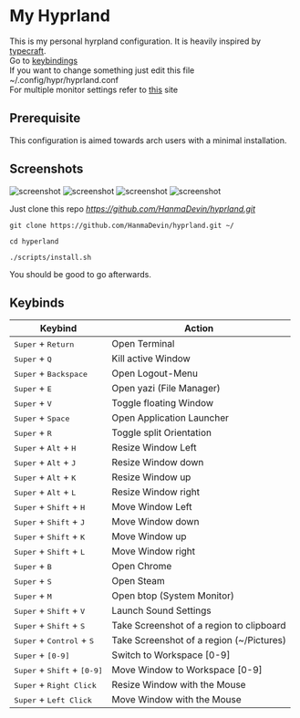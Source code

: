 # My Hyprland

This is my personal hyrpland configuration. It is heavily inspired by [typecraft](https://www.youtube.com/@typecraft_dev). <br>
Go to [keybindings](#keybinds)<br>
If you want to change something just edit this file ~/.config/hypr/hyprland.conf <br> 
For multiple monitor settings refer to [this](https://wiki.hyprland.org/Configuring/Monitors/) site

## Prerequisite

This configuration is aimed towards arch users with a minimal installation.

## Screenshots

![screenshot](https://github.com/HanmaDevin/hyprland/blob/master/img/2025-02-20-204941_hyprshot.png)
![screenshot](img/2025-02-20-184042_hyprshot.png)
![screenshot](img/2025-02-27-184024_hyprshot.png)
![screenshot](img/2025-02-27-184002_hyprshot.png)

Just clone this repo _https://github.com/HanmaDevin/hyprland.git_


```git clone https://github.com/HanmaDevin/hyprland.git ~/```


```cd hyperland```


```./scripts/install.sh```

You should be good to go afterwards.

## Keybinds

Keybind | Action
--- | --- 
<kbd>Super</kbd> + <kbd>Return</kbd> | Open Terminal
<kbd>Super</kbd> + <kbd>Q</kbd> | Kill active Window
<kbd>Super</kbd> + <kbd>Backspace</kbd> | Open Logout-Menu
<kbd>Super</kbd> + <kbd>E</kbd> | Open yazi (File Manager)
<kbd>Super</kbd> + <kbd>V</kbd> | Toggle floating Window
<kbd>Super</kbd> + <kbd>Space</kbd> | Open Application Launcher
<kbd>Super</kbd> + <kbd>R</kbd> | Toggle split Orientation
<kbd>Super</kbd> + <kbd>Alt</kbd> + <kbd>H</kbd>| Resize Window Left
<kbd>Super</kbd> + <kbd>Alt</kbd> + <kbd>J</kbd>| Resize Window down
<kbd>Super</kbd> + <kbd>Alt</kbd> + <kbd>K</kbd>| Resize Window up
<kbd>Super</kbd> + <kbd>Alt</kbd> + <kbd>L</kbd>| Resize Window right
<kbd>Super</kbd> + <kbd>Shift</kbd> + <kbd>H</kbd>| Move Window Left
<kbd>Super</kbd> + <kbd>Shift</kbd> + <kbd>J</kbd>| Move Window down
<kbd>Super</kbd> + <kbd>Shift</kbd> + <kbd>K</kbd>| Move Window up
<kbd>Super</kbd> + <kbd>Shift</kbd> + <kbd>L</kbd>| Move Window right
<kbd>Super</kbd> + <kbd>B</kbd> | Open Chrome
<kbd>Super</kbd> + <kbd>S</kbd> | Open Steam
<kbd>Super</kbd> + <kbd>M</kbd> | Open btop (System Monitor)
<kbd>Super</kbd> + <kbd>Shift</kbd> + <kbd>V</kbd>| Launch Sound Settings
<kbd>Super</kbd> + <kbd>Shift</kbd> + <kbd>S</kbd>| Take Screenshot of a region to clipboard
<kbd>Super</kbd> + <kbd>Control</kbd> + <kbd>S</kbd>| Take Screenshot of a region (~/Pictures)
<kbd>Super</kbd> + <kbd>[0-9]</kbd> | Switch to Workspace [0-9]
<kbd>Super</kbd> + <kbd>Shift</kbd> + <kbd>[0-9]</kbd> | Move Window to Workspace [0-9]
<kbd>Super</kbd> + <kbd>Right Click</kbd> | Resize Window with the Mouse
<kbd>Super</kbd> + <kbd>Left Click</kbd> | Move Window with the Mouse
